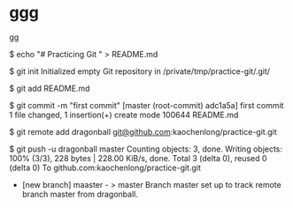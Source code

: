 # ggg
gg

$ echo "# Practicing Git " > README.md

$ git init
Initialized empty Git repository in /private/tmp/practice-git/.git/

$ git add README.md

$ git commit -m "first commit"
[master (root-commit) adc1a5a] first commit
1 file changed, 1 insertion(+)
create mode 100644 README.md

$ git remote add dragonball git@github.com:kaochenlong/practice-git.git

$ git push -u dragonball master
Counting objects: 3, done.
Writing objects: 100% (3/3), 228 bytes | 228.00 KiB/s, done.
Total 3 (delta 0), reused 0 (delta 0)
To github.com:kaochenlong/practice-git.git
* [new branch]      maaster - > master
Branch master set up to track remote branch master from dragonball.

